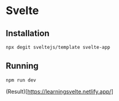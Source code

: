 # Svelte

## Installation

```
npx degit sveltejs/template svelte-app
```

## Running

```
npm run dev
```

(Result)[https://learningsvelte.netlify.app/]
